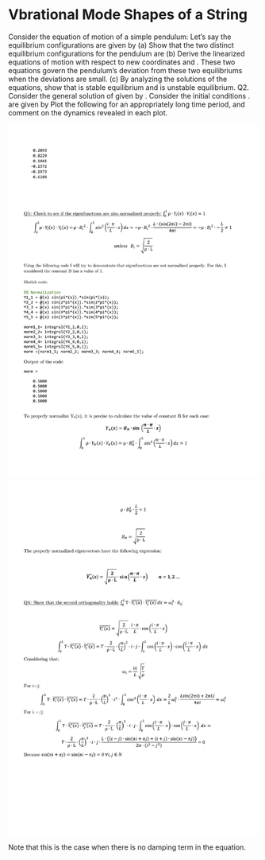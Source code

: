 # Vbrational Mode Shapes of a String
Consider the equation of motion of a simple pendulum:
Let’s say the equilibrium configurations are given by
(a) Show that the two distinct equilibrium configurations for the pendulum are
(b) Derive the linearized equations of motion with respect to new coordinates   and . These two equations govern the pendulum’s deviation from these two
equilibriums when the deviations are small.
(c) By analyzing the solutions of the equations, show that is stable equilibrium and   is
unstable equilibrium.
Q2. Consider the general solution of given by . Consider the initial conditions   .   are given by
Plot the following for an appropriately long time period, and comment on the dynamics revealed in each plot. 

![](1.png)
![](2.png)

Note that this is the case when there is no damping term in
the equation.
    
